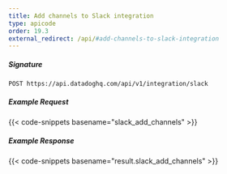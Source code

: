 ```yaml
---
title: Add channels to Slack integration
type: apicode
order: 19.3
external_redirect: /api/#add-channels-to-slack-integration
---
```


##### Signature
`POST https://api.datadoghq.com/api/v1/integration/slack`

##### Example Request

{{< code-snippets basename="slack_add_channels" >}}

##### Example Response

{{< code-snippets basename="result.slack_add_channels" >}}
